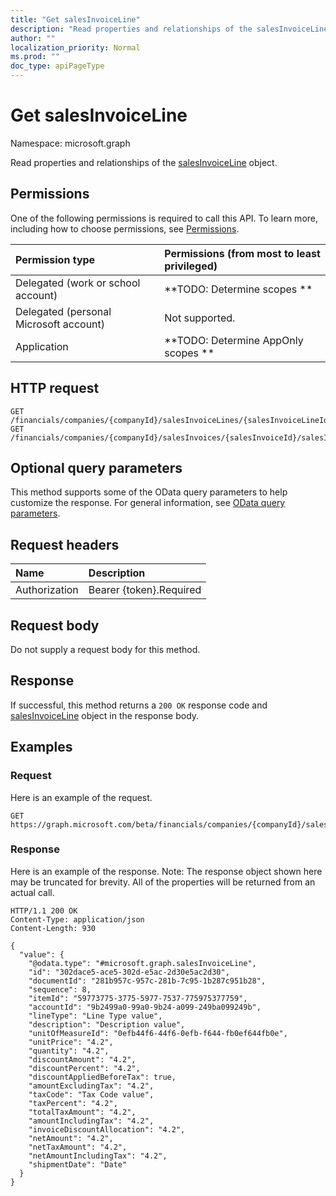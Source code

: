 ```yaml
---
title: "Get salesInvoiceLine"
description: "Read properties and relationships of the salesInvoiceLine object."
author: ""
localization_priority: Normal
ms.prod: ""
doc_type: apiPageType
---
```


# Get salesInvoiceLine

Namespace: microsoft.graph

Read properties and relationships of the [salesInvoiceLine](../resources/salesinvoiceline.md) object.

## Permissions
One of the following permissions is required to call this API. To learn more, including how to choose permissions, see [Permissions](/concepts/permissions-reference.md).

|Permission type|Permissions (from most to least privileged)|
|:---|:---|
|Delegated (work or school account)|**TODO: Determine scopes **|
|Delegated (personal Microsoft account)|Not supported.|
|Application|**TODO: Determine AppOnly scopes **|

## HTTP request
<!-- {
  "blockType": "ignored"
}
-->
``` http
GET /financials/companies/{companyId}/salesInvoiceLines/{salesInvoiceLineId}
GET /financials/companies/{companyId}/salesInvoices/{salesInvoiceId}/salesInvoiceLines/{salesInvoiceLineId}
```

## Optional query parameters
This method supports some of the OData query parameters to help customize the response. For general information, see [OData query parameters](/graph/query-parameters).

## Request headers
|Name|Description|
|:---|:---|
|Authorization|Bearer {token}.Required|

## Request body
Do not supply a request body for this method.

## Response
If successful, this method returns a `200 OK` response code and [salesInvoiceLine](../resources/salesinvoiceline.md) object in the response body.

## Examples

### Request
Here is an example of the request.
<!-- {
  "blockType": "request",
  "name": "get_salesinvoiceline"
}
-->
``` http
GET https://graph.microsoft.com/beta/financials/companies/{companyId}/salesInvoiceLines/{salesInvoiceLineId}
```

### Response
Here is an example of the response. Note: The response object shown here may be truncated for brevity. All of the properties will be returned from an actual call.
<!-- {
  "blockType": "response",
  "truncated": true,
  "@odata.type": "microsoft.graph.salesInvoiceLine"
}
-->
``` http
HTTP/1.1 200 OK
Content-Type: application/json
Content-Length: 930

{
  "value": {
    "@odata.type": "#microsoft.graph.salesInvoiceLine",
    "id": "302dace5-ace5-302d-e5ac-2d30e5ac2d30",
    "documentId": "281b957c-957c-281b-7c95-1b287c951b28",
    "sequence": 8,
    "itemId": "59773775-3775-5977-7537-775975377759",
    "accountId": "9b2499a0-99a0-9b24-a099-249ba099249b",
    "lineType": "Line Type value",
    "description": "Description value",
    "unitOfMeasureId": "0efb44f6-44f6-0efb-f644-fb0ef644fb0e",
    "unitPrice": "4.2",
    "quantity": "4.2",
    "discountAmount": "4.2",
    "discountPercent": "4.2",
    "discountAppliedBeforeTax": true,
    "amountExcludingTax": "4.2",
    "taxCode": "Tax Code value",
    "taxPercent": "4.2",
    "totalTaxAmount": "4.2",
    "amountIncludingTax": "4.2",
    "invoiceDiscountAllocation": "4.2",
    "netAmount": "4.2",
    "netTaxAmount": "4.2",
    "netAmountIncludingTax": "4.2",
    "shipmentDate": "Date"
  }
}
```

